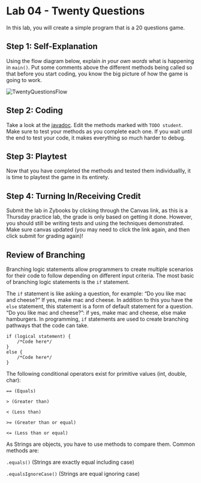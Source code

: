 # Lab 04 - Twenty Questions

In this lab, you will create a simple program that is a 20 questions game.

## Step 1: Self-Explanation
Using the flow diagram below, explain *in your own words* what is happening in `main()`. Put some comments above the different methods being called so that before you start coding, you know the big picture of how the game is going to work.

![TwentyQuestionsFlow](https://user-images.githubusercontent.com/77072076/147840072-88908872-f6f5-4a1e-90fd-e39c86e0069e.png)

## Step 2: Coding
Take a look at the [javadoc](http://www.cs.colostate.edu/~cs163/javadoc/lab04/package-summary.html). Edit the methods marked with `TODO student`. Make sure to test your methods as you complete each one. If you wait until the end to test your code, it makes everything so much harder to debug. 

## Step 3: Playtest
Now that you have completed the methods and tested them individuallly, it is time to playtest the game in its entirety.

## Step 4: Turning In/Receiving Credit
Submit the lab in Zybooks by clicking through the Canvas link, as this is a Thursday practice lab, the grade is only based on getting it done. However, you should still be writing tests and using the techniques demonstrated.  Make sure canvas updated (you may need to click the link again, and then click submit for grading again)!

## Review of Branching
Branching logic statements allow programmers to create multiple scenarios for their code to follow depending on different input criteria. The most basic of branching logic statements is the `if` statement.

The `if` statement is like asking a question, for example: “Do you like mac and cheese?” If yes, make mac and cheese. In addition to this you have the `else` statement, this statement is a form of default statement for a question. “Do you like mac and cheese?”: if yes, make mac and cheese, else make hamburgers. In programming, `if` statements are used to create branching pathways that the code can take.
```
if (logical statement) {
    /*Code here*/
} 
else {
    /*Code here*/
}
```
The following conditional operators exist for primitive values (int, double, char):
```
== (Equals)

> (Greater than)

< (Less than)

>= (Greater than or equal)

<= (Less than or equal)
```

As Strings are objects, you have to use methods to compare them. Common methods are:

`.equals()` (Strings are exactly equal including case)

`.equalsIgnoreCase()` (Strings are equal ignoring case)



